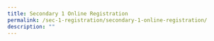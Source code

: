 ```yaml
---
title: Secondary 1 Online Registration
permalink: /sec-1-registration/secondary-1-online-registration/
description: ""
---
```

